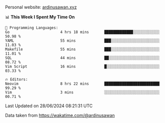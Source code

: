 Personal website: [ardinusawan.xyz](https://ardinusawan.xyz)

<!--START_SECTION:waka-->
📊 **This Week I Spent My Time On** 

```text
💬 Programming Languages: 
Go                       4 hrs 18 mins       █████████████░░░░░░░░░░░░   50.98 % 
YAML                     55 mins             ███░░░░░░░░░░░░░░░░░░░░░░   11.03 % 
Makefile                 55 mins             ███░░░░░░░░░░░░░░░░░░░░░░   11.01 % 
SQL                      44 mins             ██░░░░░░░░░░░░░░░░░░░░░░░   08.72 % 
Vim Script               16 mins             █░░░░░░░░░░░░░░░░░░░░░░░░   03.33 % 

🔥 Editors: 
Neovim                   8 hrs 22 mins       █████████████████████████   99.29 % 
Vim                      3 mins              ░░░░░░░░░░░░░░░░░░░░░░░░░   00.71 % 
```


 Last Updated on 28/06/2024 08:21:31 UTC
<!--END_SECTION:waka-->
Data taken from https://wakatime.com/@ardinusawan

